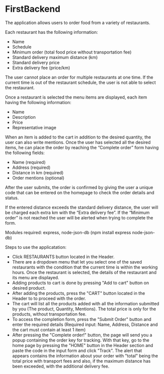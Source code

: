 # FirstBackend

The application allows users to order food from a variety of restaurants.

Each restaurant has the following information:
- Name
- Schedule
- Minimum order (total food price without transportation fee)
- Standard delivery maximum distance (km)
- Standard delivery price
- Extra delivery fee (price/km)

The user cannot place an order for multiple restaurants at one time.
If the current time is out of the restaurant schedule, the user is not able to select the restaurant.

Once a restaurant is selected the menu items are displayed, each item having the following information:
- Name
- Description
- Price
- Representative image

When an item is added to the cart in addition to the desired quantity, the user can also write mentions.
Once the user has selected all the desired items, he can place the order by reaching the “Complete
order” form having the following fields:
- Name (required)
- Address (required)
- Distance in km (required)
- Order mentions (optional)

After the user submits, the order is confirmed by giving the user a unique code that can be entered on
the homepage to check the order details and status.

If the entered distance exceeds the standard delivery distance, the user will be charged each extra km
with the “Extra delivery fee”.
If the “Minimum order” is not reached the user will be alerted when trying to complete the form.

Modules required: express, node-json-db (npm install express node-json-db)

Steps to use the applicatation:
- Click RESTAURANTS button located in the Header.
- There are a dropdown menu that let you select one of the saved restaurants with the condition that the current time is within the working hours. Once the restaurant is selected, the details of the restaurant and its menu are displayed.
- Adding products to cart is done by pressing "Add to cart" button on desired product.
- After adding the products, press the "CART" button located in the Header to to proceed with the order.
- The cart will list all the products added with all the information submitted by you (The product, Quantity, Mentions). The total price is only for the products, without transportation fee.
- To access the completion form, press the "Submit Order" button and enter the required details (Required input: Name, Address, Distance and the cart must contain at least 1 item)
- After pressing the "Complete order!" button, the page will send you a popup containing the order key for tracking. With that key, go to the home page by pressing the "HOME" button in the Header section and paste the code in the input form and click "Track". The alert that appears contains the information about your order with "total" being the total price with transport fees and also, if the maximum distance has been exceeded, with the additional delivery fee.
